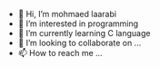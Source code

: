 - 👋 Hi, I’m mohmaed laarabi
- 👀 I’m interested in programming
- 🌱 I’m currently learning C language
- 💞️ I’m looking to collaborate on ...
- 📫 How to reach me ...

<!---
mohmed16/mohmed16 is a ✨ special ✨ repository because its `README.md` (this file) appears on your GitHub profile.
You can click the Preview link to take a look at your changes.
--->
